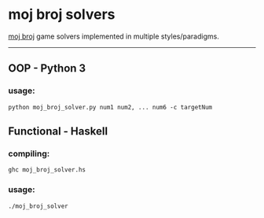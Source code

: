 # moj broj solvers
[moj broj](https://www.slagalica.tv/game/mojbroj) game solvers implemented in multiple styles/paradigms.

---


## OOP - Python 3
### usage: 
`python moj_broj_solver.py num1 num2, ... num6 -c targetNum`

## Functional - Haskell
### compiling:
`ghc moj_broj_solver.hs`

### usage:
`./moj_broj_solver`
